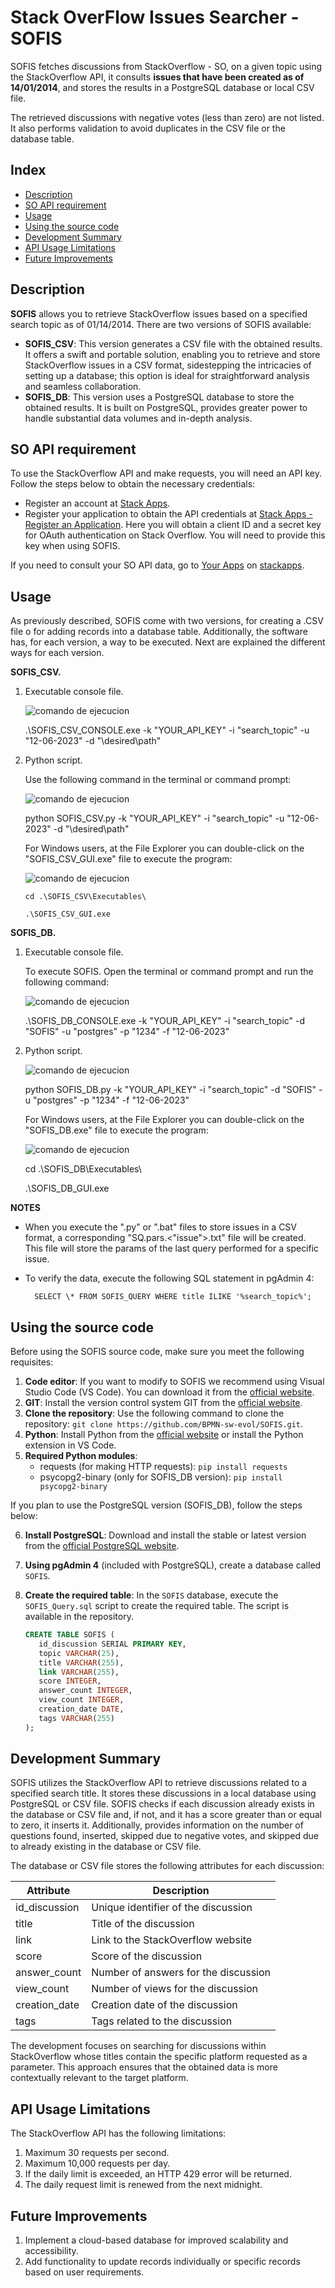 #  Stack OverFlow Issues Searcher - SOFIS

SOFIS fetches discussions from StackOverflow - SO, on a given topic using the StackOverflow API, it consults **issues that have been created as of 14/01/2014**, and stores the results in a PostgreSQL database or local CSV file.

The retrieved discussions with negative votes (less than zero) are not listed. It also performs validation to avoid duplicates in the CSV file or the database table.

## Index

- [Description](#description)
- [SO API requirement](#so-api-requirement)
- [Usage](#usage)
- [Using the source code](#using-the-source-code)
- [Development Summary](#development-summary)
- [API Usage Limitations](#api-usage-limitations)
- [Future Improvements](#future-improvements)


## Description

**SOFIS** allows you to retrieve StackOverflow issues based on a specified search topic as of 01/14/2014. There are two versions of SOFIS available:

- **SOFIS_CSV**: This version generates a CSV file with the obtained results. It offers a swift and portable solution, enabling you to retrieve and store StackOverflow issues in a CSV format, sidestepping the intricacies of setting up a database; this option is ideal for straightforward analysis and seamless collaboration. 
- **SOFIS_DB**: This version uses a PostgreSQL database to store the obtained results. It is built on PostgreSQL, provides greater power to handle substantial data volumes and in-depth analysis.

## SO API requirement

To use the StackOverflow API and make requests, you will need an API key. Follow the steps below to obtain the necessary credentials:

- Register an account at [Stack Apps](https://stackapps.com/users/login).
- Register your application to obtain the API credentials at [Stack Apps - Register an Application](https://stackapps.com/apps/oauth/register). Here you will obtain a client ID and a secret key for OAuth authentication on Stack Overflow. You will need to provide this key when using SOFIS.  

If you need to consult your SO API data, go to [Your Apps](https://stackapps.com/apps/oauth) on [stackapps](stackapps.com). 

## Usage

As previously described, SOFIS come with two versions, for creating a .CSV file o for adding records into a database table. Additionally, the software has, for each version, a way to be executed. Next are explained the different ways for each version. 

**SOFIS_CSV.** 

1. Executable console file. 

   ![comando de ejecucion](Doc/img/command_execute_console_CSV.png)

    .\SOFIS_CSV_CONSOLE.exe -k "YOUR_API_KEY" -i "search_topic" -u "12-06-2023" -d "\desired\path"

2. Python script. 

   Use the following command in the terminal or command prompt:

   ![comando de ejecucion](Doc/img/command_execute_py_CSV.png)

   python SOFIS_CSV.py -k "YOUR_API_KEY" -i "search_topic" -u "12-06-2023" -d "\desired\path"

   

   For Windows users, at the File Explorer you can double-click on the "SOFIS_CSV_GUI.exe" file to execute the program:


   ![comando de ejecucion](Doc/img/command_execute_gui_CSV.JPG)

   ```
   cd .\SOFIS_CSV\Executables\
   
   .\SOFIS_CSV_GUI.exe
   ```


**SOFIS_DB.**

1. Executable console file.

   To execute SOFIS. Open the terminal or command prompt and run the following command:

   ![comando de ejecucion](Doc/img/command_execute_console_DB.png)

   .\SOFIS_DB_CONSOLE.exe -k "YOUR_API_KEY" -i "search_topic" -d "SOFIS" -u "postgres" -p "1234" -f "12-06-2023"

2. Python script. 

   ![comando de ejecucion](Doc/img/command_execute_py_DB.png)

    python SOFIS_DB.py -k "YOUR_API_KEY" -i "search_topic" -d "SOFIS" -u "postgres" -p "1234" -f "12-06-2023"

   

   For Windows users, at the File Explorer you can double-click on the "SOFIS_DB.exe" file to execute the program:


   ![comando de ejecucion](Doc/img/command_execute_gui_DB.png)

      cd .\SOFIS_DB\Executables\

      .\SOFIS_DB_GUI.exe

**NOTES**

- When you execute the ".py" or ".bat" files to store issues in a CSV format, a corresponding "SQ.pars.<"issue">.txt" file will be created. This file will store the params of the last query performed for a specific issue.

- To verify the data, execute the following SQL statement in pgAdmin 4:

  ```
    SELECT \* FROM SOFIS_QUERY WHERE title ILIKE '%search_topic%';
  ```


## Using the source code

Before using the SOFIS source code, make sure you meet the following requisites:

1. **Code editor**: If you want to modify to SOFIS we recommend using Visual Studio Code (VS Code). You can download it from the [official website](https://code.visualstudio.com/download).
2. **GIT**: Install the version control system GIT from the [official website](https://git-scm.com/downloads).
3. **Clone the repository**: Use the following command to clone the repository: `git clone https://github.com/BPMN-sw-evol/SOFIS.git`.
4. **Python**: Install Python from the [official website](https://www.python.org/downloads/) or install the Python extension in VS Code.
5. **Required Python modules**:
   - requests (for making HTTP requests): `pip install requests`
   - psycopg2-binary (only for SOFIS_DB version): `pip install psycopg2-binary`

If you plan to use the PostgreSQL version (SOFIS_DB), follow the steps below:

6. **Install PostgreSQL**: Download and install the stable or latest version from the [official PostgreSQL website](https://www.postgresql.org/download/).

7. **Using pgAdmin 4** (included with PostgreSQL), create a database called `SOFIS`.

8. **Create the required table**: In the `SOFIS` database, execute the `SOFIS_Query.sql` script to create the required table. The script is available in the repository.

   ````sql
   CREATE TABLE SOFIS (
      id_discussion SERIAL PRIMARY KEY,
      topic VARCHAR(25),
      title VARCHAR(255),
      link VARCHAR(255),
      score INTEGER,
      answer_count INTEGER,
      view_count INTEGER,
      creation_date DATE,
      tags VARCHAR(255)
   );
   ````

## Development Summary

SOFIS utilizes the StackOverflow API to retrieve discussions related to a specified search title. It stores these discussions in a local database using PostgreSQL or CSV file. SOFIS checks if each discussion already exists in the database or CSV file and, if not, and it has a score greater than or equal to zero, it inserts it. Additionally,  provides information on the number of questions found, inserted, skipped due to negative votes, and skipped due to already existing in the database or CSV file.

The database or CSV file stores the following attributes for each discussion:

| Attribute     | Description                          |
| ------------- | ------------------------------------ |
| id_discussion | Unique identifier of the discussion  |
| title         | Title of the discussion              |
| link          | Link to the StackOverflow website    |
| score         | Score of the discussion              |
| answer_count  | Number of answers for the discussion |
| view_count    | Number of views for the discussion   |
| creation_date | Creation date of the discussion      |
| tags          | Tags related to the discussion       |

The development focuses on searching for discussions within StackOverflow whose titles contain the specific platform requested as a parameter. This approach ensures that the obtained data is more contextually relevant to the target platform.

## API Usage Limitations

The StackOverflow API has the following limitations:

1. Maximum 30 requests per second.
2. Maximum 10,000 requests per day.
3. If the daily limit is exceeded, an HTTP 429 error will be returned.
4. The daily request limit is renewed from the next midnight.

## Future Improvements

1. Implement a cloud-based database for improved scalability and accessibility.
2. Add functionality to update records individually or specific records based on user requirements.
